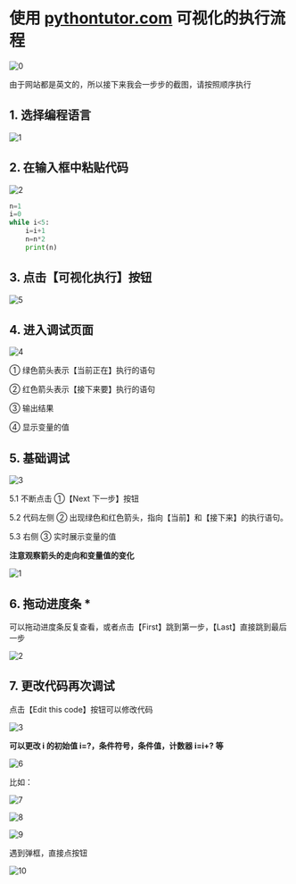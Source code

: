# 使用 [pythontutor.com](https://pythontutor.com/) 可视化的执行流程

![0](image.png)

由于网站都是英文的，所以接下来我会一步步的截图，请按照顺序执行

## 1. 选择编程语言

![1](image-1.png)

## 2. 在输入框中粘贴代码


![2](image-2.png)

```py
n=1
i=0
while i<5:
    i=i+1
    n=n*2
    print(n)
```

## 3. 点击【可视化执行】按钮

![5](image-5.png)

## 4. 进入调试页面

![4](image-4.png)

① 绿色箭头表示【当前正在】执行的语句

② 红色箭头表示【接下来要】执行的语句

③ 输出结果

④ 显示变量的值

## 5. 基础调试

![3](image-3.png)

5.1 不断点击 ①【Next 下一步】按钮

5.2 代码左侧 ② 出现绿色和红色箭头，指向【当前】和【接下来】的执行语句。

5.3 右侧 ③ 实时展示变量的值

**注意观察箭头的走向和变量值的变化**

![1](PixPin_2024-12-19_11-19-48.gif)

## 6. 拖动进度条 *

可以拖动进度条反复查看，或者点击【First】跳到第一步，【Last】直接跳到最后一步

![2](PixPin_2024-12-19_11-22-54.gif)

## 7. 更改代码再次调试

点击【Edit this code】按钮可以修改代码

![3](PixPin_2024-12-19_11-26-35.gif)

**可以更改 i 的初始值 i=?，条件符号，条件值，计数器 i=i+? 等**

![6](image-6.png)

比如：

![7](image-7.png)

![8](image-8.png)

![9](image-9.png)

遇到弹框，直接点按钮

![10](image-10.png)
